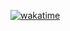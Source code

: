 [![wakatime](https://wakatime.com/badge/user/d08b2579-e5c6-4a2d-adc8-9230e0658b6d.svg)](https://wakatime.com/@grandmasponge)
